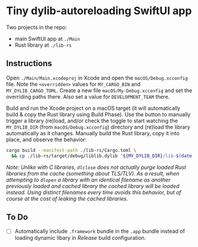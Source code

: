 # Tiny dylib-autoreloading SwiftUI app

Two projects in the repo:
 -  main SwiftUI app at `./Main`
 -  Rust library at `./lib-rs`

## Instructions

Open `./Main/Main.xcodeproj` in Xcode and open the `macOS/Debug.xcconfig` file. Note the `<overridden>` values for `MY_CARGO_BIN` and `MY_DYLIB_CARGO_TOML`. Create a new file `macOS/My-Debug.xcconfig` and set the overriding paths there. Also set a value for `DEVELOPMENT_TEAM` there.

Build and run the Xcode project on a macOS target (it will automatically build & copy the Rust library using Build Phase). Use the button to manually trigger a library (re)load, and/or check the toggle to start watching the `MY_DYLIB_DIR` (from `macOS/Debug.xcconfig`) directory and (re)load the library automatically as it changes. Manually build the Rust library, copy it into place, and observe the behavior:

```sh
cargo build --manifest-path ./lib-rs/Cargo.toml \
  && cp ./lib-rs/target/debug/liblib.dylib "${MY_DYLIB_DIR}/lib-$(date +%s).dylib"
```

_Note: Unlike with C libraries, `dlclose` does not actually purge loaded Rust libraries from the cache (something about TLS/TLV). As a result, when attempting to `dlopen` a library with an identical filename as another previously loaded and cached library the cached library will be loaded instead. Using distinct filenames every time avoids this behavior, but of course at the cost of leaking the cached libraries._

## To Do

 - [ ] Automatically include `.framework` bundle in the `.app` bundle instead of loading dynamic libary in _Release_ build configuration.
